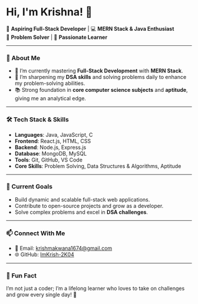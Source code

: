 # Hi, I'm Krishna! 👋

🚀 **Aspiring Full-Stack Developer** | 💻 **MERN Stack & Java Enthusiast**  
🌟 **Problem Solver** | 🎯 **Passionate Learner**  

---

### 🚀 About Me  
- 🌱 I’m currently mastering **Full-Stack Development** with **MERN Stack**.  
- 🧠 I’m sharpening my **DSA skills** and solving problems daily to enhance my problem-solving abilities.  
- 📚 Strong foundation in **core computer science subjects** and **aptitude**, giving me an analytical edge.  

---

### 🛠️ Tech Stack & Skills  
- **Languages**: Java, JavaScript, C  
- **Frontend**: React.js, HTML, CSS  
- **Backend**: Node.js, Express.js  
- **Database**: MongoDB, MySQL  
- **Tools**: Git, GitHub, VS Code  
- **Core Skills**: Problem Solving, Data Structures & Algorithms, Aptitude  

---

### 🎯 Current Goals  
- Build dynamic and scalable full-stack web applications.  
- Contribute to open-source projects and grow as a developer.  
- Solve complex problems and excel in **DSA challenges**.

---

### 📫 Connect With Me  
- 📧 Email: krishmakwana1674@gmail.com  
- 🌐 GitHub: [ImKrish-2K04](https://github.com/ImKrish-2K04)

---

### 🌟 Fun Fact  
I’m not just a coder; I’m a lifelong learner who loves to take on challenges and grow every single day! 🚀  

